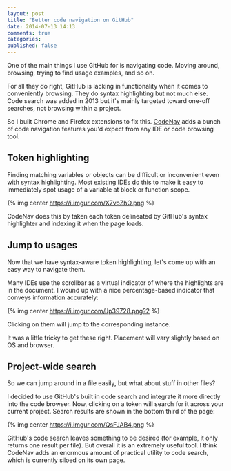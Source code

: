 ```yaml
---
layout: post
title: "Better code navigation on GitHub"
date: 2014-07-13 14:13
comments: true
categories:
published: false
---
```


One of the main things I use GitHub for is navigating code.  Moving around,
browsing, trying to find usage examples, and so on.

For all they do right, GitHub is lacking in functionality when it comes to
conveniently browsing.  They do syntax highlighting but not much else.  Code
search was added in 2013 but it's mainly targeted toward one-off searches,
not browsing within a project.

So I built Chrome and Firefox extensions to fix this.
[CodeNav](http://ianww.com/codenav) adds a bunch of code navigation features
you'd expect from any IDE or code browsing tool.

## Token highlighting

Finding matching variables or objects can be difficult or inconvenient even
with syntax highlighting.  Most existing IDEs do this to make it easy to
immediately spot usage of a variable at block or function scope.

{% img center https://i.imgur.com/X7voZhO.png %}

CodeNav does this by taken each token delineated by GitHub's syntax highlighter
and indexing it when the page loads.

## Jump to usages

Now that we have syntax-aware token highlighting, let's come up with an easy
way to navigate them.

Many IDEs use the scrollbar as a virtual indicator of where the highlights are
in the document.  I wound up with a nice percentage-based indicator that
conveys information accurately:

{% img center https://i.imgur.com/Jp39728.png?2 %}

Clicking on them will jump to the corresponding instance.

It was a little tricky to get these right.  Placement will vary slightly based
on OS and browser.

## Project-wide search

So we can jump around in a file easily, but what about stuff in other files?

I decided to use GitHub's built in code search and integrate it more directly
into the code browser.  Now, clicking on a token will search for it across your
current project.  Search results are shown in the bottom third of the page:

{% img center https://i.imgur.com/QsFJAB4.png %}

GitHub's code search leaves something to be desired (for example, it only
returns one result per file).  But overall it is an extremely useful tool.  I
think CodeNav adds an enormous amount of practical utility to code search,
which is currently siloed on its own page.
